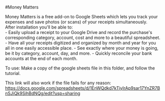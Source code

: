 #Money Matters

Money Matters is a free add-on to Google Sheets which lets you track your expenses and save photos (or scans) of your receipts simultaneously.	
After installation you'll be able to:	
	- Easily upload a receipt to your Google Drive and record the purchase's corresponding category, account, cost and more to a beautiful spreadsheet.
	- Have all your receipts digitized and organized by month and year for you all in one easily accessible place.
	- See exactly where your money is going, be it by category, account, day, and more.
	- Quickly reconcile your bank accounts at the end of each month.

To use:
Make a copy of the google sheets file in this folder, and follow the tutorial.

This link will also work if the file fails for any reason:
https://docs.google.com/spreadsheets/d/1EnWQdkd7kTiyIrAp9sar17YnZR7BnSJiQk9SihBdNQg/edit?usp=sharing